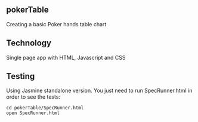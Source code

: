 ## pokerTable

Creating a basic Poker hands table chart 

## Technology 

Single page app with HTML, Javascript and CSS 

## Testing 

Using Jasmine standalone version. You just need to run SpecRunner.html in order to see the tests: 

```
cd pokerTable/SpecRunner.html
open SpecRunner.html
